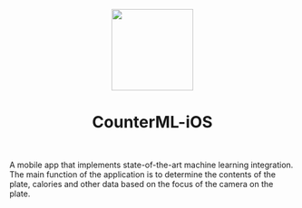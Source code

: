 <p align="center">
   <a href="url"><img src="https://i.postimg.cc/zDQgnC1B/image-6.png" height="auto" width="144" style="border-radius:50"></a>
  <h1 align="center">CounterML-iOS</h1>
</p>

<p align="center">
  <a aria-label="Working snippets" target="_blank">
    <img alt="" src="https://img.shields.io/badge/iOS-16.0+-black.svg?style=for-the-badge&logo=AppIcon">
  </a>
    <img alt="" src="https://img.shields.io/badge/MacOS-13.0+-black.svg?style=for-the-badge&logo=AppIcon">
  </a>
  <a aria-label="Working snippets" target="_blank">
    <img alt="" src="https://img.shields.io/badge/Xcode-14.0+-black.svg?style=for-the-badge&logo=AppIcon">
  </a>
    <a aria-label="Working snippets" target="_blank">
    <img alt="" src="https://img.shields.io/badge/Swift%205.7-red.svg?style=for-the-badge&logo=AppIcon">
  </a>
</p>

A mobile app that implements state-of-the-art machine learning integration. The main function of the application is to determine the contents of the plate, calories and other data based on the focus of the camera on the plate. 

<p align="center">
    <img alt="" src="https://img.shields.io/badge/CoreML-4867F6.svg?style=for-the-badge&logo=AppIcon">
  </a>
    <img alt="" src="https://img.shields.io/badge/Vision-4867F6.svg?style=for-the-badge&logo=AppIcon">
  </a>
   <img alt="" src="https://img.shields.io/badge/Firestore-4867F6.svg?style=for-the-badge&logo=AppIcon">
  </a>
   <img alt="" src="https://img.shields.io/badge/Authentication-4867F6.svg?style=for-the-badge&logo=AppIcon">
  </a>
    <img alt="" src="https://img.shields.io/badge/MacOS%20integration-4867F6.svg?style=for-the-badge&logo=Apple">
  </a>
</p>
